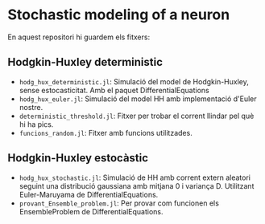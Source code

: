 # Stochastic modeling of a neuron
En aquest repositori hi guardem els fitxers:

## Hodgkin-Huxley deterministic
- `hodg_hux_deterministic.jl`: Simulació del model de Hodgkin-Huxley, sense estocasticitat. Amb el paquet DifferentialEquations
- `hodg_hux_euler.jl`: Simulació del model HH amb implementació d'Euler nostre.
- `deterministic_threshold.jl`: Fitxer per trobar el corrent llindar pel què hi ha pics.
- `funcions_random.jl`: Fitxer amb funcions utilitzades.
## Hodgkin-Huxley estocàstic
- `hodg_hux_stochastic.jl`: Simulació de HH amb corrent extern aleatori seguint una distribució gaussiana amb mitjana 0 i variança D. Utilitzant Euler-Maruyama de DifferentialEquations.
- `provant_Ensemble_problem.jl`: Per provar com funcionen els EnsembleProblem de DifferentialEquations.

